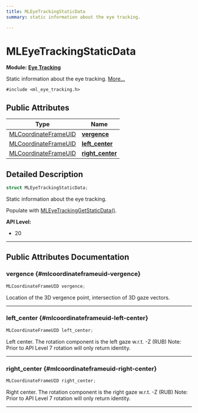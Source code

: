 ```yaml
---
title: MLEyeTrackingStaticData
summary: static information about the eye tracking. 

---
```


# MLEyeTrackingStaticData

**Module:** **[Eye Tracking](/api-ref/api/Modules/group___eye_tracking/group___eye_tracking.md)**



Static information about the eye tracking.  [More...](#detailed-description)


`#include <ml_eye_tracking.h>`

## Public Attributes

| Type           | Name           |
| -------------- | -------------- |
| [MLCoordinateFrameUID](/api-ref/api/Modules/group___perception/struct_m_l_coordinate_frame_u_i_d.md) | **[vergence](/api-ref/api/Modules/group___eye_tracking/struct_m_l_eye_tracking_static_data.md#mlcoordinateframeuid-vergence)**  |
| [MLCoordinateFrameUID](/api-ref/api/Modules/group___perception/struct_m_l_coordinate_frame_u_i_d.md) | **[left_center](/api-ref/api/Modules/group___eye_tracking/struct_m_l_eye_tracking_static_data.md#mlcoordinateframeuid-left-center)**  |
| [MLCoordinateFrameUID](/api-ref/api/Modules/group___perception/struct_m_l_coordinate_frame_u_i_d.md) | **[right_center](/api-ref/api/Modules/group___eye_tracking/struct_m_l_eye_tracking_static_data.md#mlcoordinateframeuid-right-center)**  |

## Detailed Description

```cpp
struct MLEyeTrackingStaticData;
```

Static information about the eye tracking. 

Populate with [MLEyeTrackingGetStaticData()](/api-ref/api/Modules/group___eye_tracking/group___eye_tracking.md#mlresult-mleyetrackinggetstaticdata).




**API Level:**
  * 20




-----------
## Public Attributes Documentation

### vergence {#mlcoordinateframeuid-vergence}

```cpp
MLCoordinateFrameUID vergence;
```


Location of the 3D vergence point, intersection of 3D gaze vectors. 





-----------

### left_center {#mlcoordinateframeuid-left-center}

```cpp
MLCoordinateFrameUID left_center;
```


Left center. The rotation component is the left gaze w.r.t. -Z (RUB) Note: Prior to API Level 7 rotation will only return identity. 





-----------

### right_center {#mlcoordinateframeuid-right-center}

```cpp
MLCoordinateFrameUID right_center;
```


Right center. The rotation component is the right gaze w.r.t. -Z (RUB) Note: Prior to API Level 7 rotation will only return identity. 





-----------

